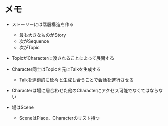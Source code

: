 # メモ

- ストーリーには階層構造を作る
    - 最も大きなものがStory
    - 次がSequence
    - 次がTopic

- TopicがCharacterに渡されることによって展開する

- Character同士はTopicを元にTalkを生成する
    - Talkを連鎖的に延々と生成し合うことで会話を進行させる

- Characterは場に居合わせた他のCharacterにアクセス可能でなくてはならない

- 場はScene
    - SceneはPlace、Characterのリスト持つ
